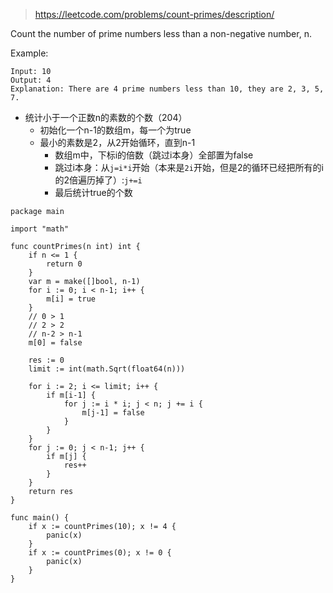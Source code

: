 > https://leetcode.com/problems/count-primes/description/


Count the number of prime numbers less than a non-negative number, n.

Example:

```
Input: 10
Output: 4
Explanation: There are 4 prime numbers less than 10, they are 2, 3, 5, 7.
```

* 统计小于一个正数n的素数的个数（204）
  * 初始化一个n-1的数组m，每一个为true
  * 最小的素数是2，从2开始循环，直到n-1
    * 数组m中，下标i的倍数（跳过i本身）全部置为false
    * 跳过i本身：从`j=i*i`开始（本来是`2i`开始，但是2的循环已经把所有的i的2倍遍历掉了）:`j+=i`
    * 最后统计true的个数


```
package main

import "math"

func countPrimes(n int) int {
	if n <= 1 {
		return 0
	}
	var m = make([]bool, n-1)
	for i := 0; i < n-1; i++ {
		m[i] = true
	}
	// 0 > 1
	// 2 > 2
	// n-2 > n-1
	m[0] = false

	res := 0
	limit := int(math.Sqrt(float64(n)))

	for i := 2; i <= limit; i++ {
		if m[i-1] {
			for j := i * i; j < n; j += i {
				m[j-1] = false
			}
		}
	}
	for j := 0; j < n-1; j++ {
		if m[j] {
			res++
		}
	}
	return res
}

func main() {
	if x := countPrimes(10); x != 4 {
		panic(x)
	}
	if x := countPrimes(0); x != 0 {
		panic(x)
	}
}

```